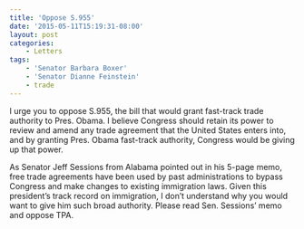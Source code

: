```yaml
---
title: 'Oppose S.955'
date: '2015-05-11T15:19:31-08:00'
layout: post
categories:
    - Letters
tags:
    - 'Senator Barbara Boxer'
    - 'Senator Dianne Feinstein'
    - trade
---
```


I urge you to oppose S.955, the bill that would grant fast-track trade authority to Pres. Obama. I believe Congress should retain its power to review and amend any trade agreement that the United States enters into, and by granting Pres. Obama fast-track authority, Congress would be giving up that power.

As Senator Jeff Sessions from Alabama pointed out in his 5-page memo, free trade agreements have been used by past administrations to bypass Congress and make changes to existing immigration laws. Given this president’s track record on immigration, I don’t understand why you would want to give him such broad authority. Please read Sen. Sessions’ memo and oppose TPA.